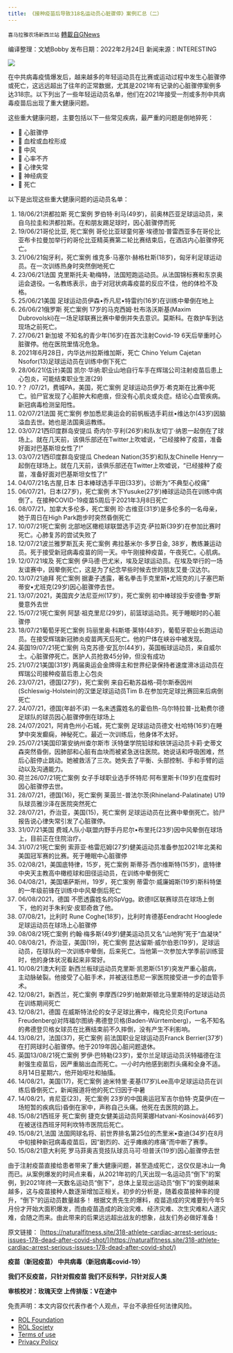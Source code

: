 ```yaml
---
title: 《接种疫苗后导致318名运动员心脏骤停》案例汇总（二）
---
```

`喜马拉雅农场新西兰站` [轉載自GNews](https://gnews.org/zh-hans/2068284/)

编译整理：文虓Bobby
发布日期：2022年2月24日
新闻来源：INTERESTING

![](https://assets.gnews.org/wp-content/uploads/2022/02/2261-1.jpg)

在中共病毒疫情爆发后，越来越多的年轻运动员在比赛或运动过程中发生心脏骤停或死亡，这远远超出了往年的正常数据，尤其是2021年有记录的心脏骤停案例多达318宗。以下列出了一些年轻运动员名单，他们在2021年接受一剂或多剂中共病毒疫苗后出现了重大健康问题。

这些重大健康问题，主要包括以下一些常见疾病，最严重的问题是倒地猝死：

-  心脏骤停
-  血栓或血栓形成
-  中风
-  心率不齐
-  心律失常
-  神经病变
-  死亡


以下是出现这些重大健康问题的运动员名单：

1. 18/06/21洪都拉斯 死亡案例
罗伯特·利马(49岁)，前奥林匹亚足球运动员，来自乌拉圭和洪都拉斯。在和朋友踢足球时，因心脏骤停而死
2. 19/06/21哥伦比亚, 死亡案例
哥伦比亚球童何塞·埃德加·普雷西亚多在哥伦比亚布卡拉曼加举行的哥伦比亚精英赛第二轮比赛结束后，在酒店内心脏骤停死亡。
3. 21/06/21匈牙利，死亡案例
维克多·马塞尔·赫格杜斯(18岁)，匈牙利足球运动员。在一次训练热身时突然倒地死亡
4. 23/06/21法国
克里斯托夫·勒梅特，法国短跑运动员。从法国锦标赛和东京奥运会退役。一名教练表示，由于对冠状病毒疫苗的反应不佳，他的体检不及格。
5. 25/06/21美国
足球运动员伊森•乔凡尼•特雷约(16岁)在训练中晕倒在地上
6. 26/06/21俄罗斯 死亡案例
17岁的马克西姆·杜布洛沃斯基(Maxim Dubrovolski)在一场足球联赛比赛中晕倒并失去意识。莫斯科。在救护车到达现场之前死亡。
7. 27/06/21 新加坡
不知名的青少年(16岁)在首次注射Covid-19 6天后举重时心脏骤停。他在医院里情况危急。
8. 2021年6月28日，内华达州拉斯维加斯，死亡
Chino Yelum Cajetan Nsofor(13)足球运动员在训练中倒下死亡
9. 28/06/21(估计)美国
凯尔·华纳:职业山地自行车手在辉瑞公司注射疫苗后患上心包炎，可能结束职业生涯(29)
10. ?？ /07/21，费城PA，美国，死亡案例
足球运动员伊万·希克斯在比赛中死亡。验尸官发现了心脏肿大和疤痕，但没有心肌炎或炎症。结论心血管疾病。新冠病毒检测呈阳性。
11. 02/07/21法国 死亡案例
参加悉尼奥运会的前帆板选手莉丝•维达尔(43岁)因脑溢血去世。她也是法国奥运教练。
12. 03/07/21西印度群岛安提瓜
奇内尔·亨利(26岁)和队友切丁·纳恩一起倒在了球场上。就在几天前，该俱乐部还在Twitter上吹嘘说，“已经接种了疫苗，准备好面对巴基斯坦女性了!”
13. 03/07/21西印度群岛安提瓜
Chedean Nation(35岁)和队友Chinelle Henry一起倒在球场上。就在几天前，该俱乐部还在Twitter上吹嘘说，“已经接种了疫苗，准备好面对巴基斯坦女性了!”
14. 04/07/21名古屋,日本
日本棒球选手平田(33岁)。诊断为“不典型心绞痛”
15. 06/07/21，日本(27岁)，死亡案例
木下Yusuke(27岁)棒球运动员在训练中病倒了。在接种COVID-19疫苗5周后于2021年3月8日死亡
16. 08/07/21，加拿大多伦多，死亡案例
珍·古维亚(31岁)是多伦多的一名母亲，她于周日在High Park跑步时突然昏倒死亡
17. 10/07/21死亡案例
北部地区橄榄球联盟选手迈克·萨拉斯(39岁)在参加比赛时死亡。心肺复苏的尝试失败了
18. 12/07/21波兰雅罗斯瓦夫 死亡案例
弗拉基米尔·多罗日金, 38岁，教练兼运动员。死于接受新冠病毒疫苗的同一天。中午刚接种疫苗，午夜死亡。心肌病。
19. 12/07/21埃及 死亡案例
伊马德·巴尤米，埃及足球运动员。在埃及举行的一场友谊赛中，因晕倒死亡，这是为了纪念早些时候去世的朋友艾曼·汉达尔。
20. 13/07/21迪拜 死亡案例
据妻子透露，著名拳击手克里斯•尤班克的儿子塞巴斯蒂安•尤班克(29岁)因心脏骤停去世。
21. 13/07/2021，美国宾夕法尼亚州(17岁)，死亡案例
初中棒球投手安德鲁·罗斯曼意外去世
22. 15/07/21死亡案例
阿瑟·祖克里尼(29岁)，前篮球运动员。死于睡眠时的心脏骤停
23. 18/07/21葡萄牙死亡案例
玛丽里奥·科斯塔·莱特(48岁)，葡萄牙职业长跑运动员。在接受辉瑞新冠肺炎疫苗两天后死亡。他的尸体在峡谷中被发现。
24. 英国19/07/21死亡案例
马克苏德·安瓦尔(44岁)，英国板球运动员，来自威尔士。心脏骤停死亡。医护人员抢救45分钟，但没有成功
25. 21/07/21美国(31岁)
两届奥运会金牌得主和世界纪录保持者速度滑冰运动员在辉瑞公司接种疫苗后患上心包炎
26. 23/07/21，德国(27岁)，死亡案例
来自石勒苏益格-荷尔斯泰因州(Schleswig-Holstein)的汉堡足球运动员Tim B.在参加完足球比赛回来后病倒死亡
27. 24/07/21，德国(年龄不详)
一名未透露姓名的霍伯热-乌尔特拉普-比勒费尔德足球队的球员因心脏骤停倒在球场上
28. 24/07/2021，阿肯色州小石城，死亡案例
足球运动员德文·杜哈特(16岁)在睡梦中突发癫痫，神秘死亡。最近一次训练后，他身体不太好。
29. 25/07/21美国印第安纳州查尔斯市
沃特堡学院铅球和铁饼运动员卡莉·史蒂文森突然昏倒，因肺部和心脏有血块而被紧急送往医院。她说话和呼吸困难，然后心脏停止跳动。她被救活了三次。她失去了平衡、头部控制、手和手臂的运动以及沟通能力。
30. 荷兰26/07/21死亡案例
女子手球职业选手怀特尼·阿布里斯卡(19岁)在度假时因心脏骤停去世。
31. 28/07/21，德国(16)，死亡案例
莱茵兰-普法尔茨(Rhineland-Palatinate) U19队球员雅沙泽在医院突然死亡
32. 28/07/21，乔治亚，美国(15)，死亡案例
足球运动员在比赛中晕倒死亡。验尸报告说心律失常引发了心脏骤停。
33. 31/07/21美国
费城人队小联盟内野手丹尼尔•布里托(23岁)因中风晕倒在球场上，目前正在住院治疗。
34. 31/07/21死亡案例
索菲亚·格雷厄姆(27岁)健美运动员准备参加2021年北美和美国冠军赛的比赛。死于睡眠中心脏骤停
35. 02/08/21，美国底特律，15岁，死亡案例
斯蒂芬·西尔维斯特(15岁)，底特律中央天主教高中橄榄球和田径运动员，在训练中晕倒死亡
36. 04/08/21，美国堪萨斯州，19岁，死亡案例
蒂雷尔·威廉姆斯(19岁)斯科特堡的一年级前锋在训练中中风晕倒后死亡
37. 06/08/2021，德国
不愿透露姓名的SpVgg。欧德II区联赛球员在球场上倒下，他的对手朱利安·皮耶奇救了他。
38. 07/08/21，比利时
Rune Coghe(18岁)，比利时肯德基Eendracht Hooglede足球运动员在球场上心脏骤停
39. 08/08/21死亡案例
约翰·梅多斯(49岁)健美运动员又名“山地狗”死于“血凝块”
40. 08/08/21，乔治亚，美国(19)，死亡案例
昆达留斯·威尔伯恩(19岁)，足球运动员，在球队的一次训练中晕倒，后来死亡。当他第一次参加大学季前训练营时，他的身体状况看起来非常好。
41. 10/08/21澳大利亚
新西兰板球运动员克里斯·凯恩斯(51岁)突发严重心脏病，主动脉破裂。他接受了心脏手术，并被送往悉尼一家医院接受进一步的血管手术。
42. 12/08/21，新西兰，死亡案例
李摩西(29岁)帕默斯顿北马里斯特的足球运动员在训练期间死亡
43. 12/08/21，德国
在威斯特法伦的女子足球比赛中，梅克伦贝克(Fortuna Freudenberg)对阵福尔图纳·弗德登贝格(Baden-Würrtemberg)，一名不知名的弗德登贝格女球员在比赛结束前不久摔倒，没有产生不利影响。
44. 13/08/21，法国(37)，死亡案例
前法国职业足球运动员Franck Berrier(37岁)在打网球时心脏骤停。他于2019年因心脏问题退休。
45. 英国13/08/21死亡案例
罗伊·巴特勒(23岁)，爱尔兰足球运动员沃特福德在注射强生疫苗后，因严重脑出血而死亡。一小时内他感到剧烈头痛和全身不适。 8月14日星期六，他开始呕吐和抽搐。
46. 14/08/21，美国(17)，死亡案例
迪米特里·麦基(17岁)Lee高中足球运动员在训练后昏倒死亡，新闻报道将他的死亡归因于中暑
47. 14/08/21，肯尼亚(23)，死亡案例
23岁的中国奥运冠军吉尔伯特·克莫伊(在一场短暂的疾病后)昏倒在家中，声称自己头痛。他死在去医院的路上。
48. 15/08/21西班牙 死亡案例
捷克女健美运动员阿莱娜Hatvani-Kosinová(46岁)在被送往西班牙阿利坎特市医院后死亡。
49. 15/08/21,法国
法国网球名将、前世界排名第25位的杰里米•查迪(34岁)在8月中旬接种新冠病毒疫苗后，因“剧烈的、近乎瘫痪的疼痛”而中断了赛季。
50. 15/08/21意大利死
罗马菲奥吉竞技队球员马可·坦普沃(19岁)因心脏骤停去世


由于注射疫苗直接给患者带来了重大健康问题，甚至造成死亡，这仅仅是冰山一角而已。从案例爆发的时间点来看，从2021年初的几天出现一名运动员“倒下”的案例，到2021年终一天数名运动员“倒下”，总体上呈现出运动员“倒下”的案例越来越多，这与疫苗接种人数逐渐增加正相关。初步的分析是，随着疫苗接种率的提升，“倒下”的运动员数量越多！
根据文贵先生的爆料，疫苗造成的灾难要到今年5月份才开始大面积爆发，而由疫苗造成的政治灾难、经济灾难、次生灾难和人道灾难，会随之而来。由此带来的后果远远超出战友的想象，战友们务必做好准备！

原文链接：
[https://naturalfitness.site/318-athlete-cardiac-arrest-serious-issues-178-dead-after-covid-shot/](https://naturalfitness.site/318-athlete-cardiac-arrest-serious-issues-178-dead-after-covid-shot/)

**疫苗（新冠疫苗）
中共病毒（新冠病毒covid-19）**

**我们不反疫苗，只针对假疫苗
我们不反科学，只针对反人类**

**审核校对：玫瑰天空
上传排版：V在途中**

 

免责声明：本文内容仅代表作者个人观点，平台不承担任何法律风险。

- [ROL Foundation](https://rolfoundation.org/)
- [ROL Society](https://rolsociety.org/)
- [Terms of use](https://gnews.org/terms-of-use-3/)
- [Privacy Policy](https://gnews.org/privacy-policy/)
